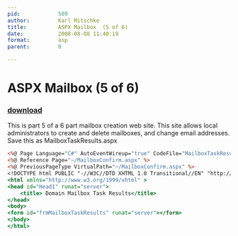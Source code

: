 ```yaml
---
pid:            509
author:         Karl Mitschke
title:          ASPX Mailbox  (5 of 6)
date:           2008-08-08 11:40:19
format:         asp
parent:         0

---
```


# ASPX Mailbox  (5 of 6)

### [download](Scripts\509.asp)

This is part 5 of a 6 part mailbox creation web site.
This site allows local administrators to create and delete mailboxes, and change email addresses.  Save this as MailboxTaskResults.aspx

```asp
<%@ Page Language="C#" AutoEventWireup="true" CodeFile="MailboxTaskResults.aspx.cs" Inherits="MailboxTaskResults" %>
<%@ Reference Page="~/MailboxConfirm.aspx" %>
<%@ PreviousPageType VirtualPath="~/MailboxConfirm.aspx" %>
<!DOCTYPE html PUBLIC "-//W3C//DTD XHTML 1.0 Transitional//EN" "http://www.w3.org/TR/xhtml1/DTD/xhtml1-transitional.dtd">
<html xmlns="http://www.w3.org/1999/xhtml" >
<head id="Head1" runat="server">
    <title> Domain Mailbox Task Results</title>
</head>
<body>
<form id="frmMailboxTaskResults" runat="server"></form>
</body>
</html>

```
